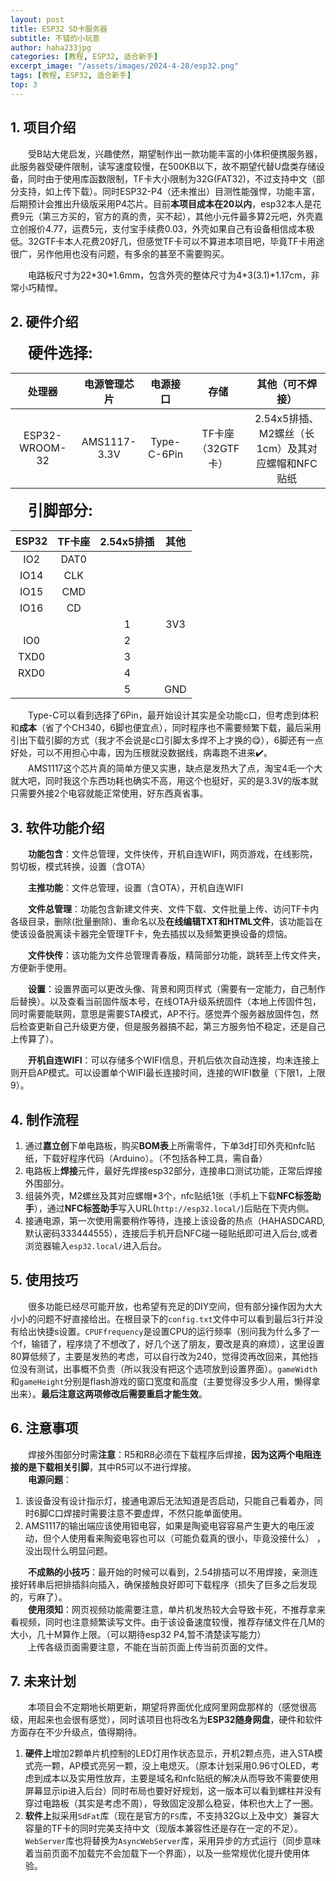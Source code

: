```yaml
---
layout: post
title: ESP32 SD卡服务器
subtitle: 不错的小玩意
author: haha233jpg
categories: [教程, ESP32, 适合新手]
excerpt_image: "/assets/images/2024-4-28/esp32.png"
tags: [教程, ESP32, 适合新手]
top: 3
---
```


## 1. 项目介绍
&emsp;&emsp;受B站大佬启发，兴趣使然，期望制作出一款功能丰富的小体积便携服务器，此服务器受硬件限制，读写速度较慢，在500KB以下，故不期望代替U盘类存储设备，同时由于使用库函数限制，TF卡大小限制为32G(FAT32)，不过支持中文（部分支持，如上传下载）。同时ESP32-P4（还未推出）目测性能强悍，功能丰富，后期预计会推出升级版采用P4芯片。目前**本项目成本在20以内**，esp32本人是花费9元（第三方买的，官方的真的贵，买不起），其他小元件最多算2元吧，外壳嘉立创报价4.77，运费5元，支付宝手续费0.03，外壳如果自己有设备相信成本极低。32GTF卡本人花费20好几，但感觉TF卡可以不算进本项目吧，毕竟TF卡用途很广，另作他用也没有问题，有多余的甚至不需要购买。

&emsp;&emsp;电路板尺寸为22\*30\*1.6mm，包含外壳的整体尺寸为4\*3(3.1)\*1.17cm，非常小巧精悍。

## 2. 硬件介绍
&emsp;&emsp;<font size=5>**硬件选择:**</font>

|     处理器     | 电源管理芯片 |  电源接口   |       存储        |                 其他（可不焊接）                 |
| :------------: | :----------: | :---------: | :---------------: | :----------------------------------------------: |
| ESP32-WROOM-32 | AMS1117-3.3V | Type-C-6Pin | TF卡座（32GTF卡） | 2.54x5排插、M2螺丝（长1cm）及其对应螺帽和NFC贴纸 |

&emsp;&emsp;<font size=5>**引脚部分:**</font>

| ESP32 | TF卡座 | 2.54x5排插 | 其他  |
| :---: | :----: | :--------: | :---: |
|  IO2  |  DAT0  |            |       |
| IO14  |  CLK   |            |       |
| IO15  |  CMD   |            |       |
| IO16  |   CD   |            |       |
|       |        |     1      |  3V3  |
|  IO0  |        |     2      |       |
| TXD0  |        |     3      |       |
| RXD0  |        |     4      |       |
|       |        |     5      |  GND  |

&emsp;&emsp;Type-C可以看到选择了6Pin，最开始设计其实是全功能c口，但考虑到体积和**成本**（省了个CH340，6脚也便宜点），同时程序也不需要频繁下载，最后采用引出下载引脚的方式（我才不会说是c口引脚太多焊不上才换的😋），6脚还有一点好处，可以不用担心中毒，因为压根就没数据线，病毒跑不进来✔️。  
&emsp;&emsp;AMS1117这个芯片真的简单方便又实惠，缺点是发热大了点，淘宝4毛一个大就大吧，同时我这个东西功耗也确实不高，用这个也挺好，买的是3.3V的版本就只需要外接2个电容就能正常使用，好东西真省事。

## 3. 软件功能介绍
&emsp;&emsp;**功能包含**：文件总管理，文件快传，开机自连WIFI，网页游戏，在线影院，剪切板，模式转换，设置（含OTA）

&emsp;&emsp;**主推功能**：文件总管理，设置（含OTA），开机自连WIFI

&emsp;&emsp;**文件总管理**：功能包含新建文件夹、文件下载、文件批量上传、访问TF卡内各级目录，删除(批量删除)、重命名以及**在线编辑TXT和HTML文件**，该功能旨在使该设备脱离读卡器完全管理TF卡，免去插拔以及频繁更换设备的烦恼。

&emsp;&emsp;**文件快传**：该功能为文件总管理青春版，精简部分功能，跳转至上传文件夹，方便新手使用。

&emsp;&emsp;**设置**：设置界面可以更改头像、背景和网页样式（需要有一定能力，自己制作后替换）。以及查看当前固件版本号，在线OTA升级系统固件（本地上传固件包，同时需要能联网，意思是需要STA模式，AP不行。感觉弄个服务器放固件包，然后检查更新自己升级更方便，但是服务器搞不起，第三方服务怕不稳定，还是自己上传算了）。

&emsp;&emsp;**开机自连WIFI**：可以存储多个WIFI信息，开机后依次自动连接，均未连接上则开启AP模式。可以设置单个WIFI最长连接时间，连接的WIFI数量（下限1，上限9）。

## 4. 制作流程
1. 通过**嘉立创**下单电路板，购买**BOM表**上所需零件，下单3d打印外壳和nfc贴纸，下载好程序代码（Arduino）。（不包括各种工具，需自备）  
2. 电路板上**焊接**元件，最好先焊接esp32部分，连接串口测试功能，正常后焊接外围部分。    
3. 组装外壳，M2螺丝及其对应螺帽\*3个，nfc贴纸1张（手机上下载**NFC标签助手**），通过**NFC标签助手**写入URL(`http://esp32.local/`)后贴在下壳内侧。  
4. 接通电源，第一次使用需要稍作等待，连接上该设备的热点（HAHASDCARD,默认密码333444555），连接后手机开启NFC碰一碰贴纸即可进入后台,或者浏览器输入`esp32.local/`进入后台。

## 5. 使用技巧
&emsp;&emsp;很多功能已经尽可能开放，也希望有充足的DIY空间，但有部分操作因为大大小小的问题不好直接给出。在根目录下的`config.txt`文件中可以看到最后3行并没有给出快捷s设置。`CPUFfrequency`是设置CPU的运行频率（别问我为什么多了一个f，输错了，程序烧了不想改了，好几个送了朋友，要改是真的麻烦），这里设置80算低频了，主要是发热的考虑，可以自行改为240，觉得烫再改回来，其他挡位没有测试，出事概不负责（所以我没有把这个选项放到设置界面）。`gameWidth`和`gameHeight`分别是flash游戏的窗口宽度和高度（主要觉得没多少人用，懒得拿出来）。**最后注意这两项修改后需要重启才能生效**。  

## 6. 注意事项
&emsp;&emsp;焊接外围部分时需**注意**：R5和R8必须在下载程序后焊接，**因为这两个电阻连接的是下载相关引脚**，其中R5可以不进行焊接。  
&emsp;&emsp;**电源问题**：
1. 该设备没有设计指示灯，接通电源后无法知道是否启动，只能自己看着办，同时6脚C口焊接时需要注意不要虚焊，不然只能单面使用。 
2. AMS1117的输出端应该使用钽电容，如果是陶瓷电容容易产生更大的电压波动，但个人使用看来陶瓷电容也可以（可能负载真的很小，毕竟没接什么） ，没出现什么明显问题。  

&emsp;&emsp;**不成熟的小技巧**：最开始的时候可以看到，2.54排插可以不用焊接，亲测连接好转串后把排插斜向插入，确保接触良好即可下载程序（损失了巨多之后发现的，亏麻了）。  
&emsp;&emsp;**使用须知**：网页视频功能需要注意，单片机发热较大会导致卡死，不推荐拿来看视频，同时也注意频繁读写文件。由于该设备速度较慢，推荐存储文件在几M的大小，几十M算作上限。（可以期待esp32 P4,暂不清楚读写能力）  
&emsp;&emsp;上传各级页面需要注意，不能在当前页面上传当前页面的文件。

## 7. 未来计划
&emsp;&emsp;本项目会不定期地长期更新，期望将界面优化成阿里网盘那样的（感觉很高级，用起来也会很有感觉），同时该项目也将改名为**ESP32随身网盘**，硬件和软件方面存在不少升级点，值得期待。
1. **硬件上**增加2颗单片机控制的LED灯用作状态显示，开机2颗点亮，进入STA模式亮一颗，AP模式亮另一颗，没上电熄灭。（原本计划采用0.96寸OLED，考虑到成本以及实用性放弃，主要是域名和nfc贴纸的解决从而导致不需要使用屏幕显示ip进入后台）同时布局也要好好规划，这一版本可以看到螺柱并没有穿过电路板（其实是考虑不周），导致固定没那么稳妥，体积也大上了一圈。  
2. **软件上**拟采用`SdFat`库（现在是官方的`FS`库，不支持32G以上及中文）兼容大容量的TF卡的同时完美支持中文（现版本兼容性还是存在一定的不足）。`WebServer`库也将替换为`AsyncWebServer`库，采用异步的方式运行（同步意味着当前页面不加载完不会加载下一个界面），以及一些常规优化提升使用体验。  